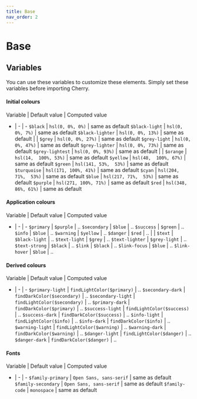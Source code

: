 ```yaml
---
title: Base
nav_order: 2
---
```


# Base

## Variables

You can use these variables to customize these elements. Simply set these variables before importing Cherry.

#### Initial colours

Variable | Default value | Computed value
- | - | -
`$black`            | `hsl(0, 0%, 0%)` | same as default
`$black-light`      | `hsl(0, 0%, 7%)` | same as default
`$black-lighter`    | `hsl(0, 0%, 13%)` | same as default
 | |
`$grey`             | `hsl(0, 0%, 27%)` | same as default
`$grey-light`       | `hsl(0, 0%, 47%)` | same as default
`$grey-lighter`     | `hsl(0, 0%, 73%)` | same as default
`$grey-lightest`    | `hsl(0, 0%, 93%)` | same as default
 | |
`$orange`           | `hsl(14,  100%, 53%)` | same as default
`$yellow`           | `hsl(48,  100%, 67%)` | same as default
`$green`            | `hsl(141, 53%,  53%)` | same as default
`$turquoise`        | `hsl(171, 100%, 41%)` | same as default
`$cyan`             | `hsl(204, 71%,  53%)` | same as default
`$blue`             | `hsl(217, 71%,  53%)` | same as default
`$purple`           | `hsl(271, 100%, 71%)` | same as default
`$red`              | `hsl(348, 86%, 61%)` | same as default

#### Application colours

Variable | Default value | Computed value
- | - | -
`$primary`          | `$purple` | ..
`$secondary`        | `$blue` | ..
`$success`          | `$green` | ..
`$info`             | `$blue` | ..
`$warning`          | `$yellow` | ..
`$danger`           | `$red` | ..
 | |
`$text`             | `$black-light` | ..
`$text-light`       | `$grey` | ..
`$text-lighter`     | `$grey-light` | ..
`$text-strong`      | `$black` | ..
`$link`             | `$black` | ..
`$link-focus`       | `$blue` | ..
`$link-hover`       | `$blue` | ..

#### Derived colours

Variable | Default value | Computed value
- | - | -
`$primary-light`    | `findLightColor($primary)` | ..
`$secondary-dark`   | `findDarkColor($secondary)` | ..
`$secondary-light`  | `findLightColor($secondary)` | ..
`$primary-dark`     | `findDarkColor($primary)` | ..
`$success-light`    | `findLightColor($success)` | ..
`$success-dark`     | `findDarkColor($success)` | ..
`$info-light`       | `findLightColor($info)` | ..
`$info-dark`        | `findDarkColor($info)` | ..
`$warning-light`    | `findLightColor($warning)` | ..
`$warning-dark`     | `findDarkColor($warning)` | ..
`$danger-light`     | `findLightColor($danger)` | ..
`$danger-dark`      | `findDarkColor($danger)` | ..

#### Fonts

Variable | Default value | Computed value
- | - | -
`$family-primary`   | `Open Sans, sans-serif` | same as default
`$family-secondary` | `Open Sans, sans-serif` | same as default
`$family-code`      | `monospace` | same as default

